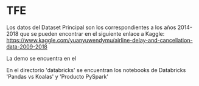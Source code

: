 # TFE
Los datos del Dataset Principal son los correspondientes a los años 2014-2018 que se pueden encontrar en el siguiente enlace a Kaggle: 
https://www.kaggle.com/yuanyuwendymu/airline-delay-and-cancellation-data-2009-2018

La demo se encuentra en el 

En el directorio 'databricks' se encuentran los notebooks de Databricks 'Pandas vs Koalas' y 'Producto PySpark'
